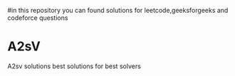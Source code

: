 #in this repository you can found solutions for leetcode,geeksforgeeks and codeforce questions


# A2sV
A2sv solutions
best solutions 
for best solvers
